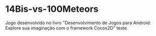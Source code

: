 # 14Bis-vs-100Meteors
Jogo desenvolvido no livro "Desenvolvimento de Jogos para Android: Explore sua imaginação com o framework Cocos2D"
teste
